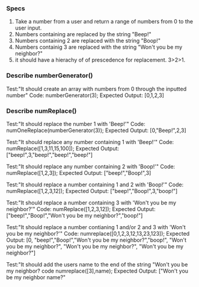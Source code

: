 ### Specs

1. Take a number from a user and return a range of numbers from 0 to the user input.
2. Numbers containing are replaced by the string "Beep!"
3. Numbers containing 2 are replaced with the string "Boop!"
4. Numbers containig 3 are replaced with the string "Won't you be my neighbor?"
5. it should have a hierachy of of prescedence for replacement. 3>2>1. 

### Describe numberGenerator()

Test:"It should create an array with numbers from 0 through the inputted number"
Code: numberGenerator(3);
Expected Output: [0,1,2,3]

### Describe numReplace()

Test:"It should replace the number 1 with 'Beep!'"
Code: numOneReplace(numberGenerator(3));
Expected Output: [0,"Beep!",2,3]

Test:"It should replace any number containing 1 with 'Beep!'"
Code: numReplace([1,3,11,15,100]);
Expected Output: ["beep!",3,"beep!","beep!","beep!"]

Test:"It should replace any number containing 2 with 'Boop!'"
Code: numReplace([1,2,3]);
Expected Output: ["beep!","Boop!",3]

Test:"It should replace a number containing 1 and 2 with 'Boop!'"
Code: numReplace([1,2,3,12]);
Expected Output: ["beep!","Boop!",3,"boop!"]

Test:"It should replace a number containing 3 with 'Won't you be my neighbor?'"
Code: numReplace([1,2,3,12]);
Expected Output: ["beep!","Boop!","Won't you be my neighbor?","boop!"]

Test:"It should replace a number contianing 1 and/or 2 and 3 with 'Won't you be my neighbor?'"
Code: numreplace([0,1,2,3,12,13,23,123]);
Expected Output: [0, "beep!","Boop!","Won't you be my neighbor?","boop!", "Won't you be my neighbor?", "Won't you be my neighbor?", "Won't you be my neighbor?"]

Test:"It should add the users name to the end of the string "Won't you be my neighbor?
code numreplace([3],name);
Expected Output: ["Won't you be my neighbor name?"